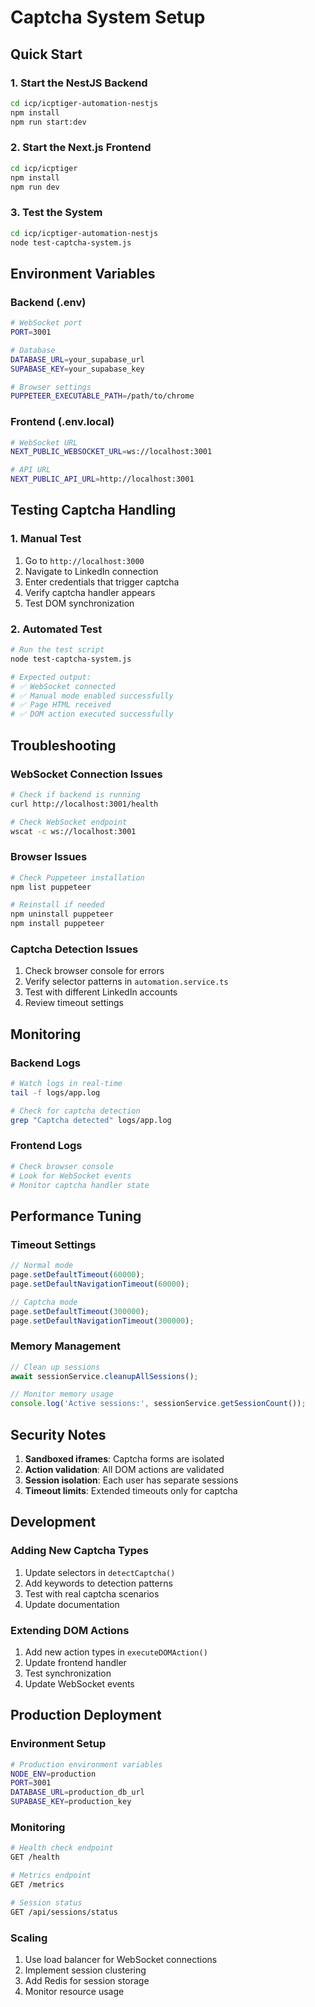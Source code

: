 # Captcha System Setup

## Quick Start

### 1. Start the NestJS Backend

```bash
cd icp/icptiger-automation-nestjs
npm install
npm run start:dev
```

### 2. Start the Next.js Frontend

```bash
cd icp/icptiger
npm install
npm run dev
```

### 3. Test the System

```bash
cd icp/icptiger-automation-nestjs
node test-captcha-system.js
```

## Environment Variables

### Backend (.env)

```bash
# WebSocket port
PORT=3001

# Database
DATABASE_URL=your_supabase_url
SUPABASE_KEY=your_supabase_key

# Browser settings
PUPPETEER_EXECUTABLE_PATH=/path/to/chrome
```

### Frontend (.env.local)

```bash
# WebSocket URL
NEXT_PUBLIC_WEBSOCKET_URL=ws://localhost:3001

# API URL
NEXT_PUBLIC_API_URL=http://localhost:3001
```

## Testing Captcha Handling

### 1. Manual Test

1. Go to `http://localhost:3000`
2. Navigate to LinkedIn connection
3. Enter credentials that trigger captcha
4. Verify captcha handler appears
5. Test DOM synchronization

### 2. Automated Test

```bash
# Run the test script
node test-captcha-system.js

# Expected output:
# ✅ WebSocket connected
# ✅ Manual mode enabled successfully
# ✅ Page HTML received
# ✅ DOM action executed successfully
```

## Troubleshooting

### WebSocket Connection Issues

```bash
# Check if backend is running
curl http://localhost:3001/health

# Check WebSocket endpoint
wscat -c ws://localhost:3001
```

### Browser Issues

```bash
# Check Puppeteer installation
npm list puppeteer

# Reinstall if needed
npm uninstall puppeteer
npm install puppeteer
```

### Captcha Detection Issues

1. Check browser console for errors
2. Verify selector patterns in `automation.service.ts`
3. Test with different LinkedIn accounts
4. Review timeout settings

## Monitoring

### Backend Logs

```bash
# Watch logs in real-time
tail -f logs/app.log

# Check for captcha detection
grep "Captcha detected" logs/app.log
```

### Frontend Logs

```bash
# Check browser console
# Look for WebSocket events
# Monitor captcha handler state
```

## Performance Tuning

### Timeout Settings

```typescript
// Normal mode
page.setDefaultTimeout(60000);
page.setDefaultNavigationTimeout(60000);

// Captcha mode
page.setDefaultTimeout(300000);
page.setDefaultNavigationTimeout(300000);
```

### Memory Management

```typescript
// Clean up sessions
await sessionService.cleanupAllSessions();

// Monitor memory usage
console.log('Active sessions:', sessionService.getSessionCount());
```

## Security Notes

1. **Sandboxed iframes**: Captcha forms are isolated
2. **Action validation**: All DOM actions are validated
3. **Session isolation**: Each user has separate sessions
4. **Timeout limits**: Extended timeouts only for captcha

## Development

### Adding New Captcha Types

1. Update selectors in `detectCaptcha()`
2. Add keywords to detection patterns
3. Test with real captcha scenarios
4. Update documentation

### Extending DOM Actions

1. Add new action types in `executeDOMAction()`
2. Update frontend handler
3. Test synchronization
4. Update WebSocket events

## Production Deployment

### Environment Setup

```bash
# Production environment variables
NODE_ENV=production
PORT=3001
DATABASE_URL=production_db_url
SUPABASE_KEY=production_key
```

### Monitoring

```bash
# Health check endpoint
GET /health

# Metrics endpoint
GET /metrics

# Session status
GET /api/sessions/status
```

### Scaling

1. Use load balancer for WebSocket connections
2. Implement session clustering
3. Add Redis for session storage
4. Monitor resource usage
